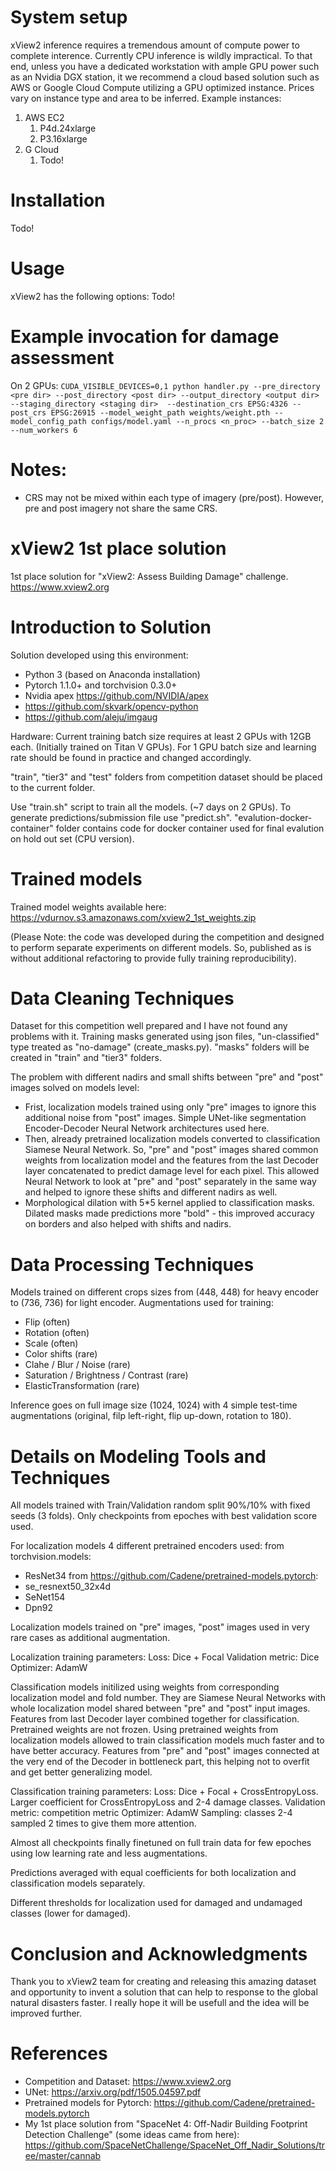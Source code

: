 # System setup
xView2 inference requires a tremendous amount of compute power to complete interence. Currently CPU inference is wildly 
impractical. To that end, unless you have a dedicated workstation with ample GPU power such as an Nvidia DGX station, it
we recommend a cloud based solution such as AWS or Google Cloud Compute utilizing a GPU optimized instance. Prices vary
on instance type and area to be inferred. Example instances:
1. AWS EC2
    1. P4d.24xlarge
    2. P3.16xlarge
2. G Cloud
    1. Todo!

# Installation
Todo!

# Usage
xView2 has the following options:
Todo!

# Example invocation for damage assessment
On 2 GPUs: `CUDA_VISIBLE_DEVICES=0,1 python handler.py --pre_directory <pre dir> --post_directory <post dir> --output_directory <output dir> --staging_directory <staging dir>  --destination_crs EPSG:4326 --post_crs EPSG:26915 --model_weight_path weights/weight.pth --model_config_path configs/model.yaml --n_procs <n_proc> --batch_size 2 --num_workers 6`

# Notes:
   - CRS may not be mixed within each type of imagery (pre/post). However, pre and post imagery not share the same CRS.


# xView2 1st place solution
1st place solution for "xView2: Assess Building Damage" challenge. https://www.xview2.org

# Introduction to Solution

Solution developed using this environment:
 - Python 3 (based on Anaconda installation)
 - Pytorch 1.1.0+ and torchvision 0.3.0+ 
 - Nvidia apex https://github.com/NVIDIA/apex
 - https://github.com/skvark/opencv-python
 - https://github.com/aleju/imgaug


Hardware:
Current training batch size requires at least 2 GPUs with 12GB each. (Initially trained on Titan V GPUs). For 1 GPU batch size and learning rate should be found in practice and changed accordingly.

"train", "tier3" and "test" folders from competition dataset should be placed to the current folder.

Use "train.sh" script to train all the models. (~7 days on 2 GPUs).
To generate predictions/submission file use "predict.sh".
"evalution-docker-container" folder contains code for docker container used for final evalution on hold out set (CPU version).

# Trained models
Trained model weights available here: https://vdurnov.s3.amazonaws.com/xview2_1st_weights.zip

(Please Note: the code was developed during the competition and designed to perform separate experiments on different models. So, published as is without additional refactoring to provide fully training reproducibility).


# Data Cleaning Techniques

Dataset for this competition well prepared and I have not found any problems with it.
Training masks generated using json files, "un-classified" type treated as "no-damage" (create_masks.py). "masks" folders will be created in "train" and "tier3" folders.

The problem with different nadirs and small shifts between "pre" and "post" images solved on models level:
 - Frist, localization models trained using only "pre" images to ignore this additional noise from "post" images. Simple UNet-like segmentation Encoder-Decoder Neural Network architectures used here.
 - Then, already pretrained localization models converted to classification Siamese Neural Network. So, "pre" and "post" images shared common weights from localization model and the features from the last Decoder layer concatenated to predict damage level for each pixel. This allowed Neural Network to look at "pre" and "post" separately in the same way and helped to ignore these shifts and different nadirs as well.
 - Morphological dilation with 5*5 kernel applied to classification masks. Dilated masks made predictions more "bold" - this improved accuracy on borders and also helped with shifts and nadirs.


# Data Processing Techniques

Models trained on different crops sizes from (448, 448) for heavy encoder to (736, 736) for light encoder.
Augmentations used for training:
 - Flip (often)
 - Rotation (often)
 - Scale (often)
 - Color shifts (rare)
 - Clahe / Blur / Noise (rare)
 - Saturation / Brightness / Contrast (rare)
 - ElasticTransformation (rare)

Inference goes on full image size (1024, 1024) with 4 simple test-time augmentations (original, filp left-right, flip up-down, rotation to 180).


# Details on Modeling Tools and Techniques

All models trained with Train/Validation random split 90%/10% with fixed seeds (3 folds). Only checkpoints from epoches with best validation score used.

For localization models 4 different pretrained encoders used:
from torchvision.models:
 - ResNet34
from https://github.com/Cadene/pretrained-models.pytorch:
 - se_resnext50_32x4d
 - SeNet154
 - Dpn92

Localization models trained on "pre" images, "post" images used in very rare cases as additional augmentation.

Localization training parameters:
Loss: Dice + Focal
Validation metric: Dice
Optimizer: AdamW

Classification models initilized using weights from corresponding localization model and fold number. They are Siamese Neural Networks with whole localization model shared between "pre" and "post" input images. Features from last Decoder layer combined together for classification. Pretrained weights are not frozen.
Using pretrained weights from localization models allowed to train classification models much faster and to have better accuracy. Features from "pre" and "post" images connected at the very end of the Decoder in bottleneck part, this helping not to overfit and get better generalizing model.

Classification training parameters:
Loss: Dice + Focal + CrossEntropyLoss. Larger coefficient for CrossEntropyLoss and 2-4 damage classes.
Validation metric: competition metric
Optimizer: AdamW
Sampling: classes 2-4 sampled 2 times to give them more attention.

Almost all checkpoints finally finetuned on full train data for few epoches using low learning rate and less augmentations.

Predictions averaged with equal coefficients for both localization and classification models separately.

Different thresholds for localization used for damaged and undamaged classes (lower for damaged).


# Conclusion and Acknowledgments

Thank you to xView2 team for creating and releasing this amazing dataset and opportunity to invent a solution that can help to response to the global natural disasters faster. I really hope it will be usefull and the idea will be improved further.

# References
 - Competition and Dataset: https://www.xview2.org
 - UNet: https://arxiv.org/pdf/1505.04597.pdf
 - Pretrained models for Pytorch: https://github.com/Cadene/pretrained-models.pytorch
 - My 1st place solution from "SpaceNet 4: Off-Nadir Building Footprint Detection Challenge" (some ideas came from here): https://github.com/SpaceNetChallenge/SpaceNet_Off_Nadir_Solutions/tree/master/cannab

